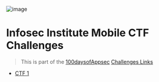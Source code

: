 ![image](https://user-images.githubusercontent.com/29776892/116357025-aebeaf80-a804-11eb-8026-1c9596bb68d4.png)

# Infosec Institute Mobile CTF Challenges

> This is part of the [100daysofAppsec](https://github.com/iAmG-r00t/100Days-AppSec)
> [Challenges Links](https://resources.infosecinstitute.com/topic/mobile-ctf-challenge-contest-details-win-1000/)

- [CTF 1](./1) 
